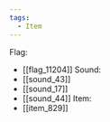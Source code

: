```yaml
---
tags:
  - Item
---
```

Flag:
- [[flag_11204]]
Sound:
- [[sound_43]]
- [[sound_17]]
- [[sound_44]]
Item:
- [[item_829]]
